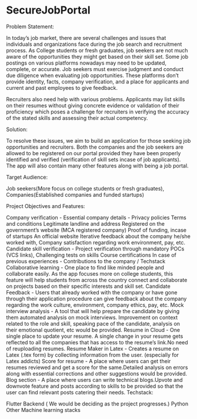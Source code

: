 # SecureJobPortal

Problem Statement:

In today’s job market, there are several challenges and issues that individuals and organizations face during the job search and recruitment process. As College students or fresh graduates, job seekers are not much aware of the opportunities they might get based on their skill set. Some job postings on various platforms nowadays may need to be updated, complete, or accurate. Job seekers must exercise judgment and conduct due diligence when evaluating job opportunities. These platforms don’t provide identity, facts, company verification, and a place for applicants and current and past employees to give feedback.

Recruiters also need help with various problems. Applicants may list skills on their resumes without giving concrete evidence or validation of their proficiency which poses a challenge for recruiters in verifying the accuracy of the stated skills and assessing their actual competency.

Solution:

To resolve these issues, we aim to build an application for those seeking job opportunities and recruiters. Both the companies and the job seekers are allowed to be registered on our portal provided they have been properly identified and verified (verification of skill sets incase of job applicants). The app will also contain many other features along with being a job portal.

Target Audience:

Job seekers(More focus on college students or fresh graduates), Companies(Established companies and funded startups)

Project Objectives and Features:

Company verification -
Essential company details -
Privacy policies
Terms and conditions
Legitimate landline and address
Registered on the government’s website (MCA registered company)
Proof of funding, incase of startups
An official website
Iterative feedback about the company he/she worked with, Company satisfaction regarding work environment, pay, etc.
Candidate skill verification -
Project verification through mandatory POCs (VCS links),
Challenging tests on skills
Course certifications
In case of previous experiences - Contributions to the company / Techstack
Collaborative learning - One place to find like minded people and collaborate easily.
As the app focuses more on college students, this feature will help students from across the country connect and collaborate on projects based on their specific interests and skill set.
Candidate Feedback - Users that already worked with the company or have gone through their application procedure can give feedback about the company regarding the work culture, environment, company ethics, pay, etc.
Mock interview analysis - A tool that will help prepare the candidate by giving them automated analysis on mock interviews. Improvement on context related to the role and skill, speaking pace of the candidate, analysis on their emotional quotient, etc would be provided.
Resume in Cloud - One single place to update your resume. A single change in your resume gets reflected to all the companies that has access to the resume’s link.No need of reuploading resumes.
Resume Maker in Latex - Creates a resume on Latex (.tex form) by collecting information from the user. (especially for Latex addicts)
Score for resume - A place where users can get their resumes reviewed and get a score for the same.Detailed analysis on errors along with essential corrections and other suggestions would be provided.
Blog section - A place where users can write technical blogs.Upvote and downvote feature and posts according to skills to be provided so that the user can find relevant posts catering their needs.
Techstack:

Flutter
Backend ( We would be deciding as the project progresses.)
Python
Other Machine learning stacks
